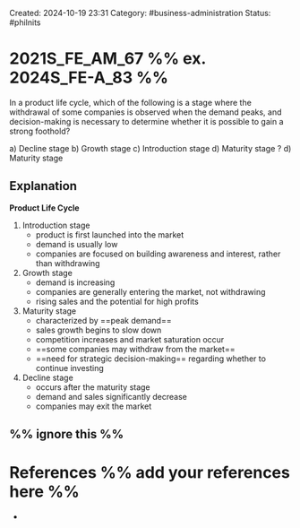 Created: 2024-10-19 23:31
Category: #business-administration 
Status: #philnits



# 2021S_FE_AM_67 %% ex. 2024S_FE-A_83 %%

In a product life cycle, which of the following is a stage where the withdrawal of some companies is observed when the demand peaks, and decision-making is necessary to determine whether it is possible to gain a strong foothold?

a) Decline stage 
b) Growth stage
c) Introduction stage 
d) Maturity stage
? 
d) Maturity stage
## Explanation
**Product Life Cycle**
1) Introduction stage
	- product is first launched into the market
	- demand is usually low
	- companies are focused on building awareness and interest, rather than withdrawing
2) Growth stage
	- demand is increasing
	- companies are generally entering the market, not withdrawing
	- rising sales and the potential for high profits
3) Maturity stage
	- characterized by ==peak demand==
	- sales growth begins to slow down
	- competition increases and market saturation occur
	- ==some companies may withdraw from the market==
	- ==need for strategic decision-making== regarding whether to continue investing
4) Decline stage
	- occurs after the maturity stage
	- demand and sales significantly decrease
	- companies may exit the market



%% ignore this %%
---









# References %% add your references here %%
- 